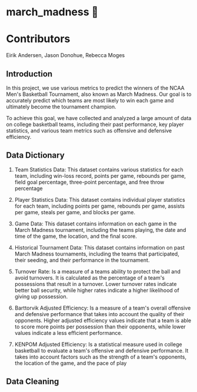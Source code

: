 # march_madness 🏀

# Contributors
Eirik Andersen, Jason Donohue, Rebecca Moges

## Introduction 

In this project, we use various metrics to predict the winners of the NCAA Men's Basketball Tournament, also known as March Madness. Our goal is to accurately predict which teams are most likely to win each game and ultimately become the tournament champion.

To achieve this goal, we have collected and analyzed a large amount of data on college basketball teams, including their past performance, key player statistics, and various team metrics such as offensive and defensive efficiency.

 ## Data Dictionary
 
1. Team Statistics Data: This dataset contains various statistics for each team, including win-loss record, points per game, rebounds per game, field goal percentage, three-point percentage, and free throw percentage
 
2. Player Statistics Data: This dataset contains individual player statistics for each team, including points per game, rebounds per game, assists per game, steals per game, and blocks per game.
 
3. Game Data: This dataset contains information on each game in the March Madness tournament, including the teams playing, the date and time of the game, the location, and the final score.
 
4. Historical Tournament Data: This dataset contains information on past March Madness tournaments, including the teams that participated, their seeding, and their performance in the tournament.
 
5. Turnover Rate: Is a measure of a teams ability to protect the ball and avoid turnovers. It is calculated as the percentage of a team's possessions that result in a turnover. Lower turnover rates indicate better ball security, while higher rates indicate a higher likelihood of giving up possession.
 
6. Barttorvik Adjusted Efficiency: Is a measure of a team's overall offensive and defensive performance that takes into account the quality of their opponents. Higher adjusted efficiency values indicate that a team is able to score more points per possession than their opponents, while lower values indicate a less efficient performance.

7. KENPOM Adjusted Efficiency: Is a statistical measure used in college basketball to evaluate a team's offensive and defensive performance. It takes into account factors such as the strength of a team's opponents, the location of the game, and the pace of play

## Data Cleaning 

 
 
